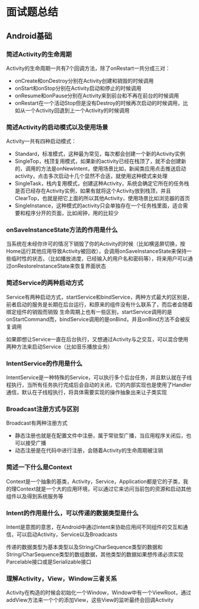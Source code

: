 # 面试题总结
## Android基础
### 简述Activity的生命周期

Activity的生命周期一共有7个回调方法，除了onRestart一共分成三对：
 - onCreate和onDestroy分别在Activity创建和销毁的时候调用
 - onStart和onStop分别在Activity启动和停止的时候调用
 - onResume和onPause分别在Activity来到前台和不再在前台的时候调用
 - onRestart在一个活动Stop但是没有Destroy的时候再次启动的时候调用，比如从一个Activity回退到上一个Activity的时候调用

### 简述Activity的启动模式以及使用场景

Activity一共有四种启动模式：

 - Standard，标准模式，这种最为常见，每次都会创建一个新的Activity实例
 - SingleTop，栈顶复用模式，如果新的activity已经在栈顶了，就不会创建新的，调用的方法是onNewIntent，使用场景比如，新闻类应用点击推送启动activity，点击多次启动十几个显然不合适，就使用这种模式来处理
 - SingleTask，栈内复用模式，创建这种Activity，系统会确定它所在的任务栈是否已经存在Activity实例，如果有就将这个Activity放到栈顶，并且ClearTop，也就是把它上面的所以其他Activity，使用场景比如浏览器的首页
 - SingleInstance，这种模式的activity只会单独存在一个任务栈里面，适合需要和程序分开的页面，比如闹钟，用的比较少


### onSaveInstanceState方法的作用是什么

当系统在未经你许可的情况下销毁了你的Activity的时候（比如横竖屏切换，按Home运行其他应用导致Activity被回收），会调用onSaveInstanceState来保持一些临时性的状态，（比如播放进度，已经输入的用户名和密码等），将来用户可以通过onRestoreInstanceState来恢复界面状态

### 简述Service的两种启动方式

Service有两种启动方式，startService和bindService，两种方式最大的区别是，前者启动的服务是长期在后台运行，和原来的组件没有什么联系了，而后者会随着绑定组件的销毁而销毁
生命周期上也有一些区别，startService调用的是onStartCommand而，bindService调用的是onBind，并且onBind方法不会被反复调用

如果即想让Service一直在后台执行，又想通过Activity与之交互，可以混合使用两种方法来启动Service（比如音乐播放业务）

### IntentService的作用是什么

IntentService是一种特殊的Service，可以执行多个后台任务，并且默认就在子线程执行，当所有任务执行完成后会自动的关闭，它的内部实现也是使用了Handler通信，默认在子线程执行，将具体需要实现的操作抽象出来让子类实现

### Broadcast注册方式与区别
Broadcast有两种注册方式

 - 静态注册也就是在配置文件中注册，属于常驻型广播，当应用程序关闭后，也可以接受广播
 - 动态注册是在代码中进行注册，会随着Activity的生命周期被注销

### 简述一下什么是Context

Context是一个抽象的基类，Activity，Service，Application都是它的子类，我的理Context就是一个大的应用环境，可以通过它来访问当前包的资源和启动其他组件以及得到系统服务等


### Intent的作用是什么，可以传递的数据类型是什么

Intent是意图的意思，在Android中通过Intent来协助应用间不同组件的交互和通信，可以启动Activity，Service以及Broadcasts

传递的数据类型为基本类型以及String/CharSequence类型的数据和String/CharSequence类型的数组数据，其他类型的数据如果想传递必须实现Parcelable接口或是Serializable接口

### 理解Activity，View，Window三者关系
Activity在构造的时候会初始化一个Window，Window中有一个ViewRoot，通过addView方法来一个个的添加View，这些View的监听最终会回调Activity